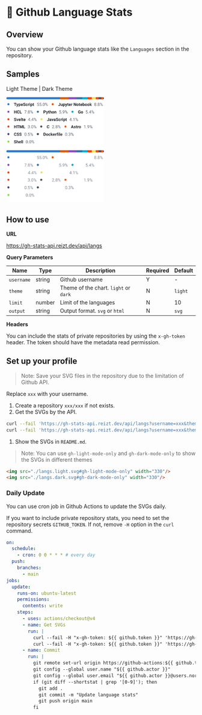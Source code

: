 # 👾 Github Language Stats

## Overview

You can show your Github language stats like the `Languages` section in the repository.

## Samples

Light Theme | Dark Theme

<img src="./example/light.svg" width="260"/>
<img src="./example/dark.svg" width="260"/>

## How to use

**URL**

https://gh-stats-api.reizt.dev/api/langs

**Query Parameters**

<!-- table -->

| Name       | Type   | Description                           | Required | Default |
| ---------- | ------ | ------------------------------------- | -------- | ------- |
| `username` | string | Github username                       | Y        | -       |
| `theme`    | string | Theme of the chart. `light` or `dark` | N        | `light` |
| `limit`    | number | Limit of the languages                | N        | 10      |
| `output`   | string | Output format. `svg` or `html`        | N        | `svg`   |

**Headers**

You can include the stats of private repositories by using the `x-gh-token` header.
The token should have the metadata read permission.

## Set up your profile

> Note: Save your SVG files in the repository due to the limitation of Github API.

Replace `xxx` with your username.

1. Create a repository `xxx/xxx` if not exists.
2. Get the SVGs by the API.

```sh
curl --fail 'https://gh-stats-api.reizt.dev/api/langs?username=xxx&theme=light' > ./langs.light.svg
curl --fail 'https://gh-stats-api.reizt.dev/api/langs?username=xxx&theme=dark'  > ./langs.dark.svg
```

1. Show the SVGs in `README.md`.

> Note: You can use `gh-light-mode-only` and `gh-dark-mode-only` to show the SVGs in different themes

```md
<img src="./langs.light.svg#gh-light-mode-only" width="330"/>
<img src="./langs.dark.svg#gh-dark-mode-only" width="330"/>
```

### Daily Update

You can use cron job in Github Actions to update the SVGs daily.

If you want to include private repository stats, you need to set the repository secrets `GITHUB_TOKEN`.
If not, remove `-H` option in the `curl` command.

```yml
on:
  schedule:
    - cron: 0 0 * * * # every day
  push:
    branches:
      - main
jobs:
  update:
    runs-on: ubuntu-latest
    permissions:
      contents: write
    steps:
      - uses: actions/checkout@v4
      - name: Get SVGs
        run: |
          curl --fail -H "x-gh-token: ${{ github.token }}" 'https://gh-stats-api.reizt.dev/api/langs?username=${{ github.actor }}&theme=light' > ./langs.light.svg
          curl --fail -H "x-gh-token: ${{ github.token }}" 'https://gh-stats-api.reizt.dev/api/langs?username=${{ github.actor }}&theme=dark'  > ./langs.dark.svg
      - name: Commit
        run: |
          git remote set-url origin https://github-actions:${{ github.token }}@github.com/${{ github.repository }}
          git config --global user.name "${{ github.actor }}"
          git config --global user.email "${{ github.actor }}@users.noreply.github.com"
          if (git diff --shortstat | grep '[0-9]'); then
            git add .
            git commit -m "Update language stats"
            git push origin main
          fi
```
